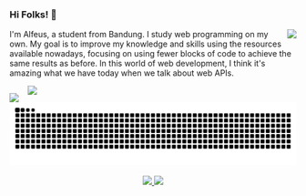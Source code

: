 ### Hi Folks! 👋

<img align="right" style="margin-bottom:1rem;" src="https://github-readme-stats.vercel.app/api/top-langs/?username=AlfeusMartinus&layout=donut-vertical&show_icons=true&card_width=250&theme=city_lights">

<p>I'm Alfeus, a student from Bandung. I study web programming on my own. My goal is to improve my knowledge and skills using the resources available nowadays, focusing on using fewer blocks of code to achieve the same results as before. In this world of web development, I think it's amazing what we have today when we talk about web APIs.</p>


<p>
<img align="left" style="margin-right:1rem;margin-top:0.8rem;" src="https://img.shields.io/badge/I'm currently learning-2185BA?style=for-the-badge">
<img align="left" src="https://skillicons.dev/icons?i=webpack,vite,nodejs,react">
</p>



![GitHub Snake dark](https://github.com/AlfeusMartinus/alfeusmartinus/blob/manual-run-output/only-svg/github-contribution-grid-snake-dark.svg)

<p align="center" style="margin-top:1rem;">
    <a href="https://instagram.com/feusmrtns_" target="_blank" rel="noopener">
        <img src="https://img.shields.io/badge/Instagram-E4405F?style=for-the-badge&logo=instagram&logoColor=FFF">
    </a>
    <a href="https://linkedin.com/in/alfeusmartinus/" target="_blank" rel="noopener">
        <img src="https://img.shields.io/badge/Linkedin-0A66C2?style=for-the-badge&logo=linkedin&logoColor=FFF">
    </a>
</p>
